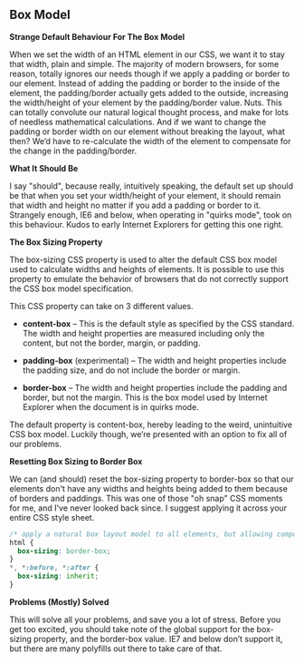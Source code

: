 
## Box Model

**Strange Default Behaviour For The Box Model**

When we set the width of an HTML element in our CSS, we want it to stay that width, plain and simple. The majority of modern browsers, for some reason, totally ignores our needs though if we apply a padding or border to our element. Instead of adding the padding or border to the inside of the element, the padding/border actually gets added to the outside, increasing the width/height of your element by the padding/border value. Nuts. This can totally convolute our natural logical thought process, and make for lots of needless mathematical calculations. And if we want to change the padding or border width on our element without breaking the layout, what then? We’d have to re-calculate the width of the element to compensate for the change in the padding/border.

**What It Should Be**

I say "should", because really, intuitively speaking, the default set up should be that when you set your width/height of your element, it should remain that width and height no matter if you add a padding or border to it. Strangely enough, IE6 and below, when operating in "quirks mode", took on this behaviour. Kudos to early Internet Explorers for getting this one right.

**The Box Sizing Property**

The box-sizing CSS property is used to alter the default CSS box model used to calculate widths and heights of elements. It is possible to use this property to emulate the behavior of browsers that do not correctly support the CSS box model specification.

This CSS property can take on 3 different values.

* **content-box** – This is the default style as specified by the CSS standard. The width and height properties are measured including only the content, but not the border, margin, or padding.

* **padding-box** (experimental) – The width and height properties include the padding size, and do not include the border or margin.

* **border-box** – The width and height properties include the padding and border, but not the margin. This is the box model used by Internet Explorer when the document is in quirks mode.

The default property is content-box, hereby leading to the weird, unintuitive CSS box model. Luckily though, we’re presented with an option to fix all of our problems.

**Resetting Box Sizing to Border Box**

We can (and should) reset the box-sizing property to border-box so that our elements don't have any widths and heights being added to them because of borders and paddings. This was one of those "oh snap" CSS moments for me, and I've never looked back since. I suggest applying it across your entire CSS style sheet.

```css
/* apply a natural box layout model to all elements, but allowing components to change */
html {
  box-sizing: border-box;
}
*, *:before, *:after {
  box-sizing: inherit;
}
```

**Problems (Mostly) Solved**

This will solve all your problems, and save you a lot of stress. Before you get too excited, you should take note of the global support for the box-sizing property, and the border-box value. IE7 and below don’t support it, but there are many polyfills out there to take care of that.

